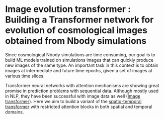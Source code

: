 # Image evolution transformer : Building a Transformer network for evolution of cosmological images obtained from Nbody simulations

Since cosmological Nbody simulations are time consuming, our goal is to build ML models trained on simulations images that can quickly produce new images of the same type. An important task in this context is to obtain images at intermediate and future time epochs, given a set of images at various time slices.

Transformer neural networks with attention mechanisms are showing great promise in prediction problems with sequential data.
Although mostly used in NLP, they have been successful with image data as well ([Image transformer](https://arxiv.org/pdf/1802.05751.pdf)).
Here we aim to build a variant of the [spatio-temporal transformer](https://arxiv.org/abs/2004.08692) with restricted attention blocks in both spatial and temporal domains.

